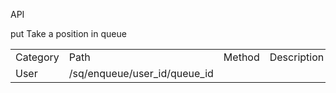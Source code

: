 API

<table>
<tr> <td> Category</td><td>Path</td><td>Method</td><td>Description</td></tr>
<tr><td>User</td> <td>/sq/enqueue/user_id/queue_id<td></td> put <td></td>Take a position in queue<td></td> </tr>
</table>
